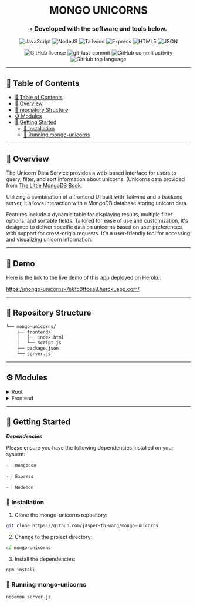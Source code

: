 <div align="center">
<h1 align="center">
<br>MONGO UNICORNS</h1>
<h3>◦ Developed with the software and tools below.</h3>

<p align="center">
<img src="https://img.shields.io/badge/JavaScript-F7DF1E.svg?style=flat-square&logo=JavaScript&logoColor=black" alt="JavaScript" />
<img src="https://img.shields.io/badge/Node.js-43853D?style=flat-square&logo=node.js&logoColor=white" alt="NodeJS" />
<img src="https://img.shields.io/badge/Tailwind_CSS-38B2AC?style=flat-square&logo=tailwind-css&logoColor=white" alt="Tailwind" />
<img src="https://img.shields.io/badge/Express-000000.svg?style=flat-square&logo=Express&logoColor=white" alt="Express" />
<img src="https://img.shields.io/badge/HTML5-E34F26.svg?style=flat-square&logo=HTML5&logoColor=white" alt="HTML5" />
<img src="https://img.shields.io/badge/JSON-000000.svg?style=flat-square&logo=JSON&logoColor=white" alt="JSON" />
</p>
<img src="https://img.shields.io/github/license/jasper-th-wang/mongo-unicorns?style=flat-square&color=5D6D7E" alt="GitHub license" />
<img src="https://img.shields.io/github/last-commit/jasper-th-wang/mongo-unicorns?style=flat-square&color=5D6D7E" alt="git-last-commit" />
<img src="https://img.shields.io/github/commit-activity/m/jasper-th-wang/mongo-unicorns?style=flat-square&color=5D6D7E" alt="GitHub commit activity" />
<img src="https://img.shields.io/github/languages/top/jasper-th-wang/mongo-unicorns?style=flat-square&color=5D6D7E" alt="GitHub top language" />
</div>

---

## 📖 Table of Contents

- [📖 Table of Contents](#-table-of-contents)
- [📍 Overview](#-overview)
- [📂 repository Structure](#-repository-structure)
- [⚙️ Modules](#modules)
- [🚀 Getting Started](#-getting-started)
  - [🔧 Installation](#-installation)
  - [🤖 Running mongo-unicorns](#-running-mongo-unicorns)

---

## 📍 Overview

The Unicorn Data Service provides a web-based interface for users to query, filter, and sort information about unicorns. (Unicorns data provided from [The Little MongoDB Book](https://www.openmymind.net/2011/3/28/The-Little-MongoDB-Book/).

Utilizing a combination of a frontend UI built with Tailwind and a backend server, it allows interaction with a MongoDB database storing unicorn data.

Features include a dynamic table for displaying results, multiple filter options, and sortable fields. Tailored for ease of use and customization, it's designed to deliver specific data on unicorns based on user preferences, with support for cross-origin requests. It's a user-friendly tool for accessing and visualizing unicorn information.

---

## 🎈 Demo

Here is the link to the live demo of this app deployed on Heroku:

https://mongo-unicorns-7e6fc0ffcea8.herokuapp.com/

---



## 📂 Repository Structure

```sh
└── mongo-unicorns/
    ├── frontend/
    │   ├── index.html
    │   └── script.js
    ├── package.json
    └── server.js

```

---

## ⚙️ Modules

<details closed><summary>Root</summary>

| File                                                                                    | Summary                                                                                                                                                                                                                                                                                                                                                                                                                                                                                                                                                             |
| --------------------------------------------------------------------------------------- | ------------------------------------------------------------------------------------------------------------------------------------------------------------------------------------------------------------------------------------------------------------------------------------------------------------------------------------------------------------------------------------------------------------------------------------------------------------------------------------------------------------------------------------------------------------------- |
| [server.js](https://github.com/jasper-th-wang/mongo-unicorns/blob/main/server.js)       | The `server.js` script sets up an Express.js web server with a connected MongoDB database, using Mongoose to define and interact with unicorns data. It serves static files from the frontend directory and offers a RESTful API endpoint `/unicorns` to query and return unicorn data based on provided search parameters and sorting options. The server handles cross-origin requests, listens on a configurable port, and provides unicorns' validation through defined schema constraints.                                                                     |
| [package.json](https://github.com/jasper-th-wang/mongo-unicorns/blob/main/package.json) | The `package.json` file defines a node.js project named assignment3 with version 1.0.0, which serves as an API for a Unicorn service using Express and MongoDB. It is set up to start with `server.js` and lacks test specifications. The project uses packages `cors` for Cross-Origin Resource Sharing, `dotenv` for environment variable management, `express` as the web framework, and `mongoose` to interact with MongoDB. The required Node engine version is specified as 21.x. The project's main file is incorrectly listed as `playground-1.mongodb.js`. |

</details>

<details closed><summary>Frontend</summary>

| File                                                                                         | Summary                                                                                                                                                                                                                                                                                                                                                                                                                                                                                                                                                             |
| -------------------------------------------------------------------------------------------- | ------------------------------------------------------------------------------------------------------------------------------------------------------------------------------------------------------------------------------------------------------------------------------------------------------------------------------------------------------------------------------------------------------------------------------------------------------------------------------------------------------------------------------------------------------------------- |
| [index.html](https://github.com/jasper-th-wang/mongo-unicorns/blob/main/frontend/index.html) | The HTML document is a user interface for querying and displaying data about unicorns, presumably from a MongoDB database given the directory name. It features a TailwindCSS-styled form enabling users to filter unicorns by name, date of birth, likes, weight, gender, vampire encounters, and vaccination status. Users can specify sorting preferences. Form submission triggers a JS function (referenced script.js). Results are displayed in a table where users can choose column visibility via checkboxes. Invalid input formats elicit error messages. |
| [script.js](https://github.com/jasper-th-wang/mongo-unicorns/blob/main/frontend/script.js)   | The code defines the functionality for an interactive web-based table that displays and filters data on unicorns. It retrieves unicorn data from a server according to user-specified filters, validates and sanitizes the sort input, and dynamically alters the visibility of table columns based on checkboxes. The table is refreshed with relevant data upon user request via a button click, and checkboxes control which columns are visible, allowing customizability of the displayed information.                                                         |

</details>

---

## 🚀 Getting Started

**_Dependencies_**

Please ensure you have the following dependencies installed on your system:

`- ℹ️ mongoose`

`- ℹ️ Express`

`- ℹ️ Nodemon`

### 🔧 Installation

1. Clone the mongo-unicorns repository:

```sh
git clone https://github.com/jasper-th-wang/mongo-unicorns
```

2. Change to the project directory:

```sh
cd mongo-unicorns
```

3. Install the dependencies:

```sh
npm install
```

### 🤖 Running mongo-unicorns

```sh
nodemon server.js
```
